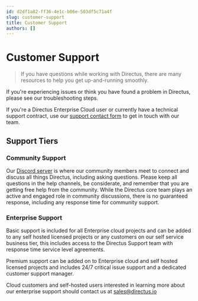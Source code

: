 ```yaml
---
id: d2df1a82-ff36-4e1c-b06e-503df5c71a4f
slug: customer-support
title: Customer Support
authors: []
---
```

# Customer Support


> If you have questions while working with Directus, there are many resources to help you get up-and-running smoothly.
> 

If you're experiencing issues or think you have found a problem in Directus, please see our troubleshooting steps.

If you're a Directus Enterprise Cloud user or currently have a technical support contract, use our [support contact form](https://directus.io/support) to get in touch with our team. 

## Support Tiers

### Community Support

Our [Discord server](https://directus.chat/) is where our community members meet to connect and discuss all things Directus, including asking questions. Please keep all questions in the help channels, be considerate, and remember that you are getting free help from the community. While the Directus core team plays an active and engaged role in community discussions, there is no guaranteed response, including any response time for community support.

### Enterprise Support 

Basic support is included for all Enterprise cloud projects and can be added to any self hosted licensed projects or any customers on our self service business tier, this includes access to the Directus Support team with response time service level agreements.

Premium support can be added on to Enterprise cloud and self hosted licensed projects and includes 24/7 critical issue support and a dedicated customer support manager.

Cloud customers and self-hosted users interested in learning more about our enterprise support should contact us at sales@directus.io